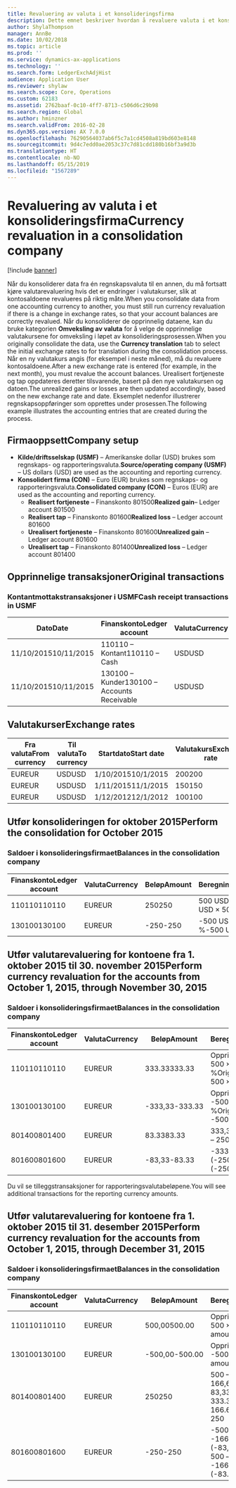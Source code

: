 ```yaml
---
title: Revaluering av valuta i et konsolideringsfirma
description: Dette emnet beskriver hvordan å revaluere valuta i et konsolideringsselskap.
author: ShylaThompson
manager: AnnBe
ms.date: 10/02/2018
ms.topic: article
ms.prod: ''
ms.service: dynamics-ax-applications
ms.technology: ''
ms.search.form: LedgerExchAdjHist
audience: Application User
ms.reviewer: shylaw
ms.search.scope: Core, Operations
ms.custom: 62183
ms.assetid: 2762baaf-0c10-4ff7-8713-c506d6c29b98
ms.search.region: Global
ms.author: hminzner
ms.search.validFrom: 2016-02-28
ms.dyn365.ops.version: AX 7.0.0
ms.openlocfilehash: 76290564037ab6f5c7a1cd4508a819bd603e8148
ms.sourcegitcommit: 9d4c7edd0ae2053c37c7d81cdd180b16bf3a9d3b
ms.translationtype: HT
ms.contentlocale: nb-NO
ms.lasthandoff: 05/15/2019
ms.locfileid: "1567289"
---
```

# <a name="currency-revaluation-in-a-consolidation-company"></a><span data-ttu-id="815f1-103">Revaluering av valuta i et konsolideringsfirma</span><span class="sxs-lookup"><span data-stu-id="815f1-103">Currency revaluation in a consolidation company</span></span>

[!include [banner](../includes/banner.md)]

<span data-ttu-id="815f1-104">Når du konsoliderer data fra én regnskapsvaluta til en annen, du må fortsatt kjøre valutarevaluering hvis det er endringer i valutakurser, slik at kontosaldoene revalueres på riktig måte.</span><span class="sxs-lookup"><span data-stu-id="815f1-104">When you consolidate data from one accounting currency to another, you must still run currency revaluation if there is a change in exchange rates, so that your account balances  are correctly revalued.</span></span> <span data-ttu-id="815f1-105">Når du konsoliderer de opprinnelig dataene, kan du bruke kategorien **Omveksling av valuta** for å velge de opprinnelige valutakursene for omveksling i løpet av konsolideringsprosessen.</span><span class="sxs-lookup"><span data-stu-id="815f1-105">When you originally consolidate the data, use the **Currency translation** tab to select the initial exchange rates to for translation during the consolidation process.</span></span> <span data-ttu-id="815f1-106">Når en ny valutakurs angis (for eksempel i neste måned), må du revaluere kontosaldoene.</span><span class="sxs-lookup"><span data-stu-id="815f1-106">After a new exchange rate is entered (for example, in the next month), you must revalue the account balances.</span></span> <span data-ttu-id="815f1-107">Urealisert fortjeneste og tap oppdateres deretter tilsvarende, basert på den nye valutakursen og datoen.</span><span class="sxs-lookup"><span data-stu-id="815f1-107">The unrealized gains or losses are then updated accordingly, based on the new exchange rate and date.</span></span> <span data-ttu-id="815f1-108">Eksemplet nedenfor illustrerer regnskapsoppføringer som opprettes under prosessen.</span><span class="sxs-lookup"><span data-stu-id="815f1-108">The following example illustrates the accounting entries that are created during the process.</span></span>

## <a name="company-setup"></a><span data-ttu-id="815f1-109">Firmaoppsett</span><span class="sxs-lookup"><span data-stu-id="815f1-109">Company setup</span></span>
-   <span data-ttu-id="815f1-110">**Kilde/driftsselskap (USMF)** – Amerikanske dollar (USD) brukes som regnskaps- og rapporteringsvaluta.</span><span class="sxs-lookup"><span data-stu-id="815f1-110">**Source/operating company (USMF)** – US dollars (USD) are used as the accounting and reporting currency.</span></span>
-   <span data-ttu-id="815f1-111">**Konsolidert firma (CON)** – Euro (EUR) brukes som regnskaps- og rapporteringsvaluta.</span><span class="sxs-lookup"><span data-stu-id="815f1-111">**Consolidated company (CON)** – Euros (EUR) are used as the accounting and reporting currency.</span></span>
    -   <span data-ttu-id="815f1-112">**Realisert fortjeneste** – Finanskonto 801500</span><span class="sxs-lookup"><span data-stu-id="815f1-112">**Realized gain**– Ledger account 801500</span></span>
    -   <span data-ttu-id="815f1-113">**Realisert tap** – Finanskonto 801600</span><span class="sxs-lookup"><span data-stu-id="815f1-113">**Realized loss** – Ledger account 801600</span></span>
    -   <span data-ttu-id="815f1-114">**Urealisert fortjeneste** – Finanskonto 801600</span><span class="sxs-lookup"><span data-stu-id="815f1-114">**Unrealized gain** – Ledger account 801600</span></span>
    -   <span data-ttu-id="815f1-115">**Urealisert tap** – Finanskonto 801400</span><span class="sxs-lookup"><span data-stu-id="815f1-115">**Unrealized loss** – Ledger account 801400</span></span>

## <a name="original-transactions"></a><span data-ttu-id="815f1-116">Opprinnelige transaksjoner</span><span class="sxs-lookup"><span data-stu-id="815f1-116">Original transactions</span></span>
### <a name="cash-receipt-transactions-in-usmf"></a><span data-ttu-id="815f1-117">Kontantmottakstransaksjoner i USMF</span><span class="sxs-lookup"><span data-stu-id="815f1-117">Cash receipt transactions in USMF</span></span>

| <span data-ttu-id="815f1-118">Dato</span><span class="sxs-lookup"><span data-stu-id="815f1-118">Date</span></span>       | <span data-ttu-id="815f1-119">Finanskonto</span><span class="sxs-lookup"><span data-stu-id="815f1-119">Ledger account</span></span>               | <span data-ttu-id="815f1-120">Valuta</span><span class="sxs-lookup"><span data-stu-id="815f1-120">Currency</span></span> | <span data-ttu-id="815f1-121">Beløp</span><span class="sxs-lookup"><span data-stu-id="815f1-121">Amount</span></span> |
|------------|------------------------------|----------|--------|
| <span data-ttu-id="815f1-122">11/10/2015</span><span class="sxs-lookup"><span data-stu-id="815f1-122">10/11/2015</span></span> | <span data-ttu-id="815f1-123">110110 – Kontant</span><span class="sxs-lookup"><span data-stu-id="815f1-123">110110 – Cash</span></span>                | <span data-ttu-id="815f1-124">USD</span><span class="sxs-lookup"><span data-stu-id="815f1-124">USD</span></span>      | <span data-ttu-id="815f1-125">500</span><span class="sxs-lookup"><span data-stu-id="815f1-125">500</span></span>    |
| <span data-ttu-id="815f1-126">11/10/2015</span><span class="sxs-lookup"><span data-stu-id="815f1-126">10/11/2015</span></span> | <span data-ttu-id="815f1-127">130100 – Kunder</span><span class="sxs-lookup"><span data-stu-id="815f1-127">130100 – Accounts Receivable</span></span> | <span data-ttu-id="815f1-128">USD</span><span class="sxs-lookup"><span data-stu-id="815f1-128">USD</span></span>      | <span data-ttu-id="815f1-129">-500</span><span class="sxs-lookup"><span data-stu-id="815f1-129">-500</span></span>   |

## <a name="exchange-rates"></a><span data-ttu-id="815f1-130">Valutakurser</span><span class="sxs-lookup"><span data-stu-id="815f1-130">Exchange rates</span></span>

| <span data-ttu-id="815f1-131">Fra valuta</span><span class="sxs-lookup"><span data-stu-id="815f1-131">From currency</span></span> | <span data-ttu-id="815f1-132">Til valuta</span><span class="sxs-lookup"><span data-stu-id="815f1-132">To currency</span></span> | <span data-ttu-id="815f1-133">Startdato</span><span class="sxs-lookup"><span data-stu-id="815f1-133">Start date</span></span> | <span data-ttu-id="815f1-134">Valutakurs</span><span class="sxs-lookup"><span data-stu-id="815f1-134">Exchange rate</span></span> |
|---------------|-------------|------------|---------------|
| <span data-ttu-id="815f1-135">EUR</span><span class="sxs-lookup"><span data-stu-id="815f1-135">EUR</span></span>           | <span data-ttu-id="815f1-136">USD</span><span class="sxs-lookup"><span data-stu-id="815f1-136">USD</span></span>         | <span data-ttu-id="815f1-137">1/10/2015</span><span class="sxs-lookup"><span data-stu-id="815f1-137">10/1/2015</span></span>  | <span data-ttu-id="815f1-138">200</span><span class="sxs-lookup"><span data-stu-id="815f1-138">200</span></span>           |
| <span data-ttu-id="815f1-139">EUR</span><span class="sxs-lookup"><span data-stu-id="815f1-139">EUR</span></span>           | <span data-ttu-id="815f1-140">USD</span><span class="sxs-lookup"><span data-stu-id="815f1-140">USD</span></span>         | <span data-ttu-id="815f1-141">1/11/2015</span><span class="sxs-lookup"><span data-stu-id="815f1-141">11/1/2015</span></span>  | <span data-ttu-id="815f1-142">150</span><span class="sxs-lookup"><span data-stu-id="815f1-142">150</span></span>           |
| <span data-ttu-id="815f1-143">EUR</span><span class="sxs-lookup"><span data-stu-id="815f1-143">EUR</span></span>           | <span data-ttu-id="815f1-144">USD</span><span class="sxs-lookup"><span data-stu-id="815f1-144">USD</span></span>         | <span data-ttu-id="815f1-145">1/12/2012</span><span class="sxs-lookup"><span data-stu-id="815f1-145">12/1/2012</span></span>  | <span data-ttu-id="815f1-146">100</span><span class="sxs-lookup"><span data-stu-id="815f1-146">100</span></span>           |

## <a name="perform-the-consolidation-for-october-2015"></a><span data-ttu-id="815f1-147">Utfør konsolideringen for oktober 2015</span><span class="sxs-lookup"><span data-stu-id="815f1-147">Perform the consolidation for October 2015</span></span>
### <a name="balances-in-the-consolidation-company"></a><span data-ttu-id="815f1-148">Saldoer i konsolideringsfirmaet</span><span class="sxs-lookup"><span data-stu-id="815f1-148">Balances in the consolidation company</span></span>

| <span data-ttu-id="815f1-149">Finanskonto</span><span class="sxs-lookup"><span data-stu-id="815f1-149">Ledger account</span></span> | <span data-ttu-id="815f1-150">Valuta</span><span class="sxs-lookup"><span data-stu-id="815f1-150">Currency</span></span> | <span data-ttu-id="815f1-151">Beløp</span><span class="sxs-lookup"><span data-stu-id="815f1-151">Amount</span></span> | <span data-ttu-id="815f1-152">Beregning</span><span class="sxs-lookup"><span data-stu-id="815f1-152">Calculation</span></span>    |
|----------------|----------|--------|----------------|
| <span data-ttu-id="815f1-153">110110</span><span class="sxs-lookup"><span data-stu-id="815f1-153">110110</span></span>         | <span data-ttu-id="815f1-154">EUR</span><span class="sxs-lookup"><span data-stu-id="815f1-154">EUR</span></span>      | <span data-ttu-id="815f1-155">250</span><span class="sxs-lookup"><span data-stu-id="815f1-155">250</span></span>    | <span data-ttu-id="815f1-156">500 USD × 50 %</span><span class="sxs-lookup"><span data-stu-id="815f1-156">500 USD × 50%</span></span>  |
| <span data-ttu-id="815f1-157">130100</span><span class="sxs-lookup"><span data-stu-id="815f1-157">130100</span></span>         | <span data-ttu-id="815f1-158">EUR</span><span class="sxs-lookup"><span data-stu-id="815f1-158">EUR</span></span>      | <span data-ttu-id="815f1-159">-250</span><span class="sxs-lookup"><span data-stu-id="815f1-159">-250</span></span>   | <span data-ttu-id="815f1-160">-500 USD × 50 %</span><span class="sxs-lookup"><span data-stu-id="815f1-160">-500 USD × 50%</span></span> |

## <a name="perform-currency-revaluation-for-the-accounts-from-october-1-2015-through-november-30-2015"></a><span data-ttu-id="815f1-161">Utfør valutarevaluering for kontoene fra 1. oktober 2015 til 30. november 2015</span><span class="sxs-lookup"><span data-stu-id="815f1-161">Perform currency revaluation for the accounts from October 1, 2015, through November 30, 2015</span></span>
### <a name="balances-in-the-consolidation-company"></a><span data-ttu-id="815f1-162">Saldoer i konsolideringsfirmaet</span><span class="sxs-lookup"><span data-stu-id="815f1-162">Balances in the consolidation company</span></span>

| <span data-ttu-id="815f1-163">Finanskonto</span><span class="sxs-lookup"><span data-stu-id="815f1-163">Ledger account</span></span> | <span data-ttu-id="815f1-164">Valuta</span><span class="sxs-lookup"><span data-stu-id="815f1-164">Currency</span></span> | <span data-ttu-id="815f1-165">Beløp</span><span class="sxs-lookup"><span data-stu-id="815f1-165">Amount</span></span>  | <span data-ttu-id="815f1-166">Beregning</span><span class="sxs-lookup"><span data-stu-id="815f1-166">Calculation</span></span>                        |
|----------------|----------|---------|------------------------------------|
| <span data-ttu-id="815f1-167">110110</span><span class="sxs-lookup"><span data-stu-id="815f1-167">110110</span></span>         | <span data-ttu-id="815f1-168">EUR</span><span class="sxs-lookup"><span data-stu-id="815f1-168">EUR</span></span>      | <span data-ttu-id="815f1-169">333.33</span><span class="sxs-lookup"><span data-stu-id="815f1-169">333.33</span></span>  | <span data-ttu-id="815f1-170">Opprinnelig beløp 500 × 66,6667 %</span><span class="sxs-lookup"><span data-stu-id="815f1-170">Original amount of 500 × 66.6667%</span></span>  |
| <span data-ttu-id="815f1-171">130100</span><span class="sxs-lookup"><span data-stu-id="815f1-171">130100</span></span>         | <span data-ttu-id="815f1-172">EUR</span><span class="sxs-lookup"><span data-stu-id="815f1-172">EUR</span></span>      | <span data-ttu-id="815f1-173">-333,33</span><span class="sxs-lookup"><span data-stu-id="815f1-173">-333.33</span></span> | <span data-ttu-id="815f1-174">Opprinnelig beløp -500 × 66,6667 %</span><span class="sxs-lookup"><span data-stu-id="815f1-174">Original amount of -500 × 66.6667%</span></span> |
| <span data-ttu-id="815f1-175">801400</span><span class="sxs-lookup"><span data-stu-id="815f1-175">801400</span></span>         | <span data-ttu-id="815f1-176">EUR</span><span class="sxs-lookup"><span data-stu-id="815f1-176">EUR</span></span>      | <span data-ttu-id="815f1-177">83.33</span><span class="sxs-lookup"><span data-stu-id="815f1-177">83.33</span></span>   | <span data-ttu-id="815f1-178">333,33 – 250</span><span class="sxs-lookup"><span data-stu-id="815f1-178">333.33 – 250</span></span>                       |
| <span data-ttu-id="815f1-179">801600</span><span class="sxs-lookup"><span data-stu-id="815f1-179">801600</span></span>         | <span data-ttu-id="815f1-180">EUR</span><span class="sxs-lookup"><span data-stu-id="815f1-180">EUR</span></span>      | <span data-ttu-id="815f1-181">-83,33</span><span class="sxs-lookup"><span data-stu-id="815f1-181">-83.33</span></span>  | <span data-ttu-id="815f1-182">-333,33 – (-250)</span><span class="sxs-lookup"><span data-stu-id="815f1-182">-333.33 – (-250)</span></span>                   |

<span data-ttu-id="815f1-183">Du vil se tilleggstransaksjoner for rapporteringsvalutabeløpene.</span><span class="sxs-lookup"><span data-stu-id="815f1-183">You will see additional transactions for the reporting currency amounts.</span></span>

## <a name="perform-currency-revaluation-for-the-accounts-from-october-1-2015-through-december-31-2015"></a><span data-ttu-id="815f1-184">Utfør valutarevaluering for kontoene fra 1. oktober 2015 til 31. desember 2015</span><span class="sxs-lookup"><span data-stu-id="815f1-184">Perform currency revaluation for the accounts from October 1, 2015, through December 31, 2015</span></span>
### <a name="balances-in-the-consolidation-company"></a><span data-ttu-id="815f1-185">Saldoer i konsolideringsfirmaet</span><span class="sxs-lookup"><span data-stu-id="815f1-185">Balances in the consolidation company</span></span>

| <span data-ttu-id="815f1-186">Finanskonto</span><span class="sxs-lookup"><span data-stu-id="815f1-186">Ledger account</span></span> | <span data-ttu-id="815f1-187">Valuta</span><span class="sxs-lookup"><span data-stu-id="815f1-187">Currency</span></span> | <span data-ttu-id="815f1-188">Beløp</span><span class="sxs-lookup"><span data-stu-id="815f1-188">Amount</span></span>  | <span data-ttu-id="815f1-189">Beregning</span><span class="sxs-lookup"><span data-stu-id="815f1-189">Calculation</span></span>                                          |
|----------------|----------|---------|------------------------------------------------------|
| <span data-ttu-id="815f1-190">110110</span><span class="sxs-lookup"><span data-stu-id="815f1-190">110110</span></span>         | <span data-ttu-id="815f1-191">EUR</span><span class="sxs-lookup"><span data-stu-id="815f1-191">EUR</span></span>      | <span data-ttu-id="815f1-192">500,00</span><span class="sxs-lookup"><span data-stu-id="815f1-192">500.00</span></span>  | <span data-ttu-id="815f1-193">Opprinnelig beløp 500 × 1</span><span class="sxs-lookup"><span data-stu-id="815f1-193">Original amount of 500 × 1</span></span>                           |
| <span data-ttu-id="815f1-194">130100</span><span class="sxs-lookup"><span data-stu-id="815f1-194">130100</span></span>         | <span data-ttu-id="815f1-195">EUR</span><span class="sxs-lookup"><span data-stu-id="815f1-195">EUR</span></span>      | <span data-ttu-id="815f1-196">-500,00</span><span class="sxs-lookup"><span data-stu-id="815f1-196">-500.00</span></span> | <span data-ttu-id="815f1-197">Opprinnelig beløp -500 × 1</span><span class="sxs-lookup"><span data-stu-id="815f1-197">Original amount of -500 × 1</span></span>                          |
| <span data-ttu-id="815f1-198">801400</span><span class="sxs-lookup"><span data-stu-id="815f1-198">801400</span></span>         | <span data-ttu-id="815f1-199">EUR</span><span class="sxs-lookup"><span data-stu-id="815f1-199">EUR</span></span>      | <span data-ttu-id="815f1-200">250</span><span class="sxs-lookup"><span data-stu-id="815f1-200">250</span></span>     | <span data-ttu-id="815f1-201">500 – 333,33 = 166,67 166,67 + 83,33 = 250</span><span class="sxs-lookup"><span data-stu-id="815f1-201">500 – 333.33 = 166.67 166.67 + 83.33 = 250</span></span>           |
| <span data-ttu-id="815f1-202">801600</span><span class="sxs-lookup"><span data-stu-id="815f1-202">801600</span></span>         | <span data-ttu-id="815f1-203">EUR</span><span class="sxs-lookup"><span data-stu-id="815f1-203">EUR</span></span>      | <span data-ttu-id="815f1-204">-250</span><span class="sxs-lookup"><span data-stu-id="815f1-204">-250</span></span>    | <span data-ttu-id="815f1-205">-500 – (-333,33) = -166,67 -166,67 + (-83,33) = -250</span><span class="sxs-lookup"><span data-stu-id="815f1-205">-500 – (-333.33) = -166.67 -166.67 + (-83.33) = -250</span></span> |





